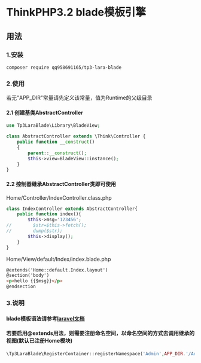 # ThinkPHP3.2 blade模板引擎

## 用法
### 1.安装
```shell
composer require qq958691165/tp3-lara-blade
```

### 2.使用

若无"APP_DIR"常量请先定义该常量，值为Runtime的父级目录

#### 2.1 创建基类AbstractController
```php
use Tp3LaraBlade\Library\BladeView;

class AbstractController extends \Think\Controller {
    public function __construct()
    {
        parent::__construct();
        $this->view=BladeView::instance();
    }
}
```

#### 2.2 控制器继承AbstractController类即可使用
Home/Controller/IndexController.class.php
```php
class IndexController extends AbstractController{
    public function index(){
        $this->msg='123456';
//        $str=$this->fetch();
//        dump($str);
        $this->display();
    }
}
```

Home/View/default/Index/index.blade.php
```html
@extends('Home::default.Index.layout')
@section('body')
<p>hello {{$msg}}</p>
@endsection
```

### 3.说明
#### blade模板语法请参考[laravel文档](https://learnku.com/docs/laravel/5.8/blade/3902)

#### 若要启用@extends用法，则需要注册命名空间，以命名空间的方式去调用继承的视图(默认已注册Home模块)
```php
\Tp3LaraBlade\RegisterContainer::registerNamespace('Admin',APP_DIR.'/Admin/View');
```